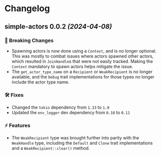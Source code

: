 # Changelog

## simple-actors **0.0.2** *(2024-04-08)*

### 🚨 Breaking Changes

- Spawning actors is now done using a `Context`, and is no longer optional. This was mostly to
  combat issues where actors spawned other actors, which resulted in `JoinHandle`s that were not
  easily tracked. Making the `Context` mandatory to spawn actors helps mitigate the issue.
- The `get_actor_type_name` on a `Recipient` or `WeakRecipient` is no longer available, and the
  `Debug` trait implementations for those types no longer include the actor type name.

### 🛠 Fixes

- Changed the `tokio` dependency from `1.33` to `1.0`
- Updated the `env_logger` dev dependency from `0.10` to `0.11`

### ⚡️ Features

- The `WeakRecipient` type was brought further into parity with the `WeakHandle` type, including the
  `Default` and `Clone` trait implementations and a `WeakRecipient::clear()` method.
